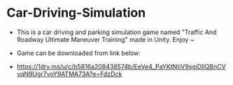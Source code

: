 # Car-Driving-Simulation

* This is a car driving and parking simulation game named "Traffic And Roadway Ultimate Maneuver Training" made in Unity. Enjoy ~
* Game can be downloaded from link below:

* https://1drv.ms/u/c/b5816a208438574b/EeVe4_PaYKtNtiV9sgiDIlQBnCVvqN9Ugr7voY9ATMA73A?e=FdzDck
